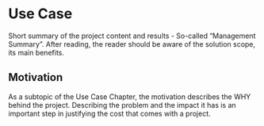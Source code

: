 # Use Case

Short summary of the project content and results - So-called “Management Summary”. After reading, the reader should be aware of the solution scope, its main benefits.

## Motivation

As a subtopic of the Use Case Chapter, the motivation describes the WHY behind the project. Describing the problem and the impact it has is an important step in justifying the cost that comes with a project.
